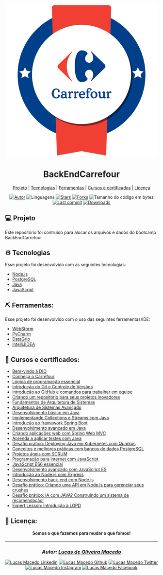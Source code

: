 <div align="center">

![github](assets/logo.png "logo")
</div>

<div align="center">

# BackEndCarrefour
</div>
<div align="center">

  [Projeto](#-projeto) | 
  [Tecnologias](#-tecnologias) | 
  [Ferramentas](#-ferramentas) | 
  [Cursos e certificados](#-cursos-e-certificados) | 
  [Licença](#-licença)
</div>

<div align="center">

[![Autor](https://img.shields.io/badge/autor-Lucas%20de%20Oliveira%20Macedo-920629?style=flat-square)](https://github.com/lucasomac)
![Linguagens](https://img.shields.io/github/languages/count/lucasomac/BackEndCarrefour?color=920629&style=flat-square)
[![Stars](https://img.shields.io/github/stars/lucasomac/BackEndCarrefour?color=920629&style=flat-square)](https://github.com/lucasomac/BackEndCarrefour/stargazers)
[![Forks](https://img.shields.io/github/forks/lucasomac/BackEndCarrefour?color=920629&style=flat-square)](https://github.com/lucasomac/BackEndCarrefour/network/members)
![Tamanho do código em bytes](https://img.shields.io/github/repo-size/lucasomac/BackEndCarrefour?color=920629&style=flat-square)
[![Last commit](https://img.shields.io/github/last-commit/lucasomac/BackEndCarrefour?color=920629&style=flat-square)](https://github.com/lucasomac/BackEndCarrefour/commits/master)
[![Downloads](https://img.shields.io/github/downloads/lucasomac/BackEndCarrefour/total?color=920629&style=flat-square)](https://github.com/lucasomac/BackEndCarrefour/releases)
</div>

## 💻 Projeto

Este repositório foi contruído para alocar os arquivos e dados do bootcamp BackEndCarrefour

## ⚙ Tecnologias

Esse projeto foi desenvolvido com as seguintes tecnologias:

- [Node.js](https://nodejs.org/en/)
- [PostgreSQL](https://www.postgresql.org/)
- [Java](https://www.java.com/en/)
- [JavaScript](https://www.javascript.com/)

## ⛏ Ferramentas:

Esse projeto foi desenvolvido com o uso das seguintes ferramentas/IDE:

- [WebStorm](https://www.jetbrains.com/pt-br/webstorm/)
- [PyCharm](https://www.jetbrains.com/pt-br/pycharm/)
- [DataGrip](https://www.jetbrains.com/pt-br/datagrip/)
- [IntelliJIDEA](https://www.jetbrains.com/pt-br/idea/)

## 🏁 Cursos e certificados:

- [Bem-vindo à DIO](/certificados/24CA67BD.pdf)
- [Conheça o Carrefour](/certificados/24CA67BD.pdf)
- [Lógica de programação essencial](/certificados/F891B545.pdf)
- [Introdução do Git e Controle de Versões](/certificados/88031C73.pdf)
- [Introdução ao GitHub e comandos para trabalhar em equipe](/certificados/8A23B66A.pdf)
- [Criando um repositório para seus projetos inovadores](/certificados/7769FC21.pdf)
- [Fundamentos de Arquitetura de Sistemas](/certificados/5B342C88.pdf)
- [Arquitetura de Sistemas Avançado](/certificados/E5CE7935.pdf)
- [Desenvolvimento básico em Java]()
- [Implementando Collections e Streams com Java]()
- [Introdução ao framework Spring Boot]()
- [Desenvolvimento avançado em Java]()
- [Criando aplicações web com Spring Web MVC]()
- [Aprenda a aplicar testes com Java]()
- [Desafio prático: Deploying Java em Kubernetes com Quarkus]()
- [Conceitos e melhores práticas com bancos de dados PostgreSQL](/certificados/F0824D30.pdf)
- [Projetos ágeis com SCRUM](/certificados/BBCAA04A.pdf)
- [Programação para internet com JavaScript](/certificados/170F6F18.pdf)
- [JavaScript ES6 essencial](/certificados/1732C5C4.pdf)
- [Desenvolvimento avançado com JavaScript ES](/certificados/2EE27DAA.pdf)
- [Introdução ao Node.js com Express]()
- [Desenvolvimento back-end com Node.js]()
- [Desafio prático: Criando uma API em Node.js para gerenciar seus crushes]()
- [Desafio prático: IA com JAVA? Construindo um sistema de recomendação!]()
- [Expert Lesson: Introdução à LGPD]()

## 📜 Licença:


<div align="center"> 

#### Somos o que fazemos para mudar o que fomos!
</div>

---

<div align="center"> 

### *Autor: [Lucas de Oliveira Macedo](https://github.com/lucasomac "Lucas de Oliveira Macedo")* </div>

<div align="center">

[![Lucas Macedo Linkedin](https://img.shields.io/badge/LinkedIn-lucasomac-blue?logo=linkedin "linkedin")](https://www.linkedin.com/in/lucasomac)
[![Lucas Macedo Github](https://img.shields.io/badge/GitHub-lucasomac-lightgrey?logo=github "github")](https://github.com/lucasomac)
[![Lucas Macedo Twitter](https://img.shields.io/badge/Twitter-_lucasomac-blue?logo=twitter "twitter")](https://twitter.com/lucasomac)
[![Lucas Macedo Instagram](https://img.shields.io/badge/Instragram-lucasomac-E10979?logo=instagram "instagram")](https://instagram.com/lucasomac)
[![Lucas Macedo Facebook](https://img.shields.io/badge/Facebook-lucasomac-blue?logo=facebook "facebook")](https://facebook.com/lucasomac) </div>